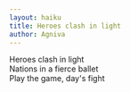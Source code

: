 ```yaml
---
layout: haiku
title: Heroes clash in light
author: Agniva
---
```


Heroes clash in light<br>
Nations in a fierce ballet<br>
Play the game, day's fight<br>
